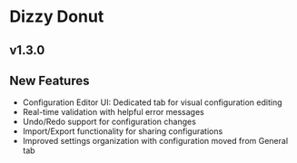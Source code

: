 # Dizzy Donut

## v1.3.0

## New Features

- Configuration Editor UI: Dedicated tab for visual configuration editing
- Real-time validation with helpful error messages
- Undo/Redo support for configuration changes
- Import/Export functionality for sharing configurations
- Improved settings organization with configuration moved from General tab

